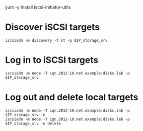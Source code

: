 yum -y install iscsi-initiator-utils

Discover iSCSI targets
======================

    iscsiadm -m discovery -t st -p $IP_storage_srv

Log in to iSCSI targets
=======================

    iscsiadm -m node -T iqn.2012-10.net.example:disks.lab -p $IP_storage_srv

Log out and delete local targets
================================

    iscsiadm -m node -T iqn.2012-10.net.example:disks.lab -p $IP_storage_srv -u
    iscsiadm -m node -T iqn.2012-10.net.example:disks.lab -p $IP_storage_srv -o delete
